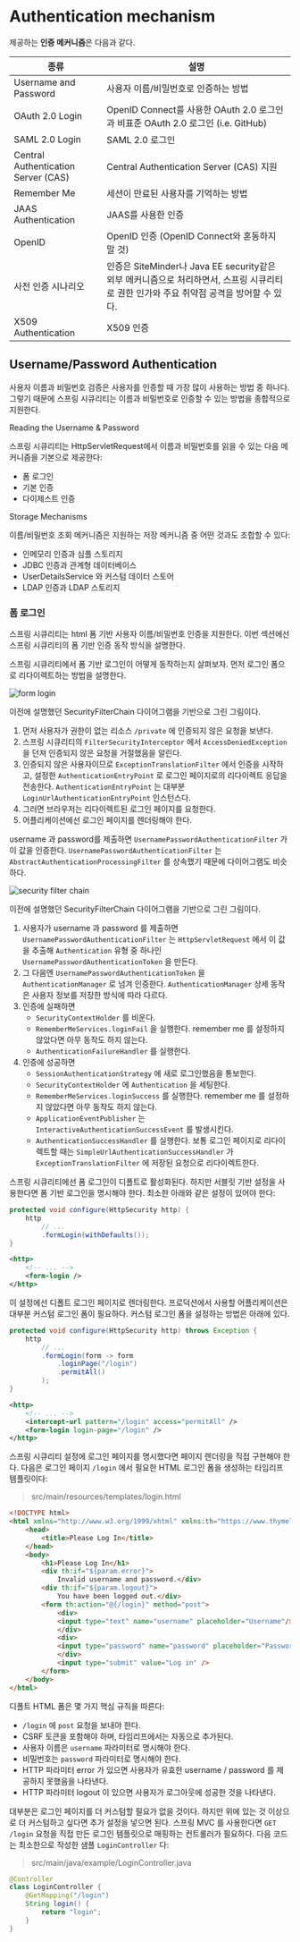 # Authentication mechanism

제공하는 **인증 메커니즘**은 다음과 같다.

| 종류 | 설명 |
| --- | --- |
| Username and Password | 사용자 이름/비밀번호로 인증하는 방법 |
| OAuth 2.0 Login | OpenID Connect를 사용한 OAuth 2.0 로그인과 비표준 OAuth 2.0 로그인 (i.e. GitHub) |
| SAML 2.0 Login | SAML 2.0 로그인 |
| Central Authentication Server (CAS) | Central Authentication Server (CAS) 지원 |
| Remember Me | 세션이 만료된 사용자를 기억하는 방법 |
| JAAS Authentication | JAAS를 사용한 인증 |
| OpenID | OpenID 인증 (OpenID Connect와 혼동하지 말 것) |
| 사전 인증 시나리오 | 인증은 SiteMinder나 Java EE security같은 외부 메커니즘으로 처리하면서, 스프링 시큐리티로 권한 인가와 주요 취약점 공격을 방어할 수 있다. |
| X509 Authentication | X509 인증 |

## Username/Password Authentication

사용자 이름과 비밀번호 검증은 사용자를 인증할 때 가장 많이 사용하는 방법 중 하나다. 그렇기 때문에 스프링 시큐리티는 이름과 비밀번호로 인증할 수 있는 방법을 종합적으로 지원한다.

Reading the Username & Password

스프링 시큐리티는 HttpServletRequest에서 이름과 비밀번호를 읽을 수 있는 다음 메커니즘을 기본으로 제공한다:

- 폼 로그인
- 기본 인증
- 다이제스트 인증

Storage Mechanisms

이름/비밀번호 조회 메커니즘은 지원하는 저장 메커니즘 중 어떤 것과도 조합할 수 있다:

- 인메모리 인증과 심플 스토리지
- JDBC 인증과 관계형 데이터베이스
- UserDetailsService 와 커스텀 데이터 스토어
- LDAP 인증과 LDAP 스토리지

### 폼 로그인

스프링 시큐리티는 html 폼 기반 사용자 이름/비밀번호 인증을 지원한다. 이번 섹션에선 스프링 시큐리티의 폼 기반 인증 동작 방식을 설명한다.

스프링 시큐리티에서 폼 기반 로그인이 어떻게 동작하는지 살펴보자. 먼저 로그인 폼으로 리다이렉트하는 방법을 설명한다.

![form login](./images/loginurlauthenticationentrypoint.png)

이전에 설명했던 SecurityFilterChain 다이어그램을 기반으로 그린 그림이다.

1. 먼저 사용자가 권한이 없는 리소스 `/private` 에 인증되지 않은 요청을 보낸다.
2. 스프링 시큐리티의 `FilterSecurityInterceptor` 에서 `AccessDeniedException` 을 던져 인증되지 않은 요청을 거절했음을 알린다.
3. 인증되지 않은 사용자이므로 `ExceptionTranslationFilter` 에서 인증을 시작하고, 설정한 `AuthenticationEntryPoint` 로 로그인 페이지로의 리다이렉트 응답을 전송한다. `AuthenticationEntryPoint` 는 대부분 `LoginUrlAuthenticationEntryPoint` 인스턴스다.
4. 그러면 브라우저는 리다이렉트된 로그인 페이지를 요청한다.
5. 어플리케이션에선 로그인 페이지를 렌더링해야 한다.

username 과 password를 제출하면 `UsernamePasswordAuthenticationFilter` 가 이 값을 인증한다. `UsernamePasswordAuthenticationFilter` 는 `AbstractAuthenticationProcessingFilter` 를 상속했기 때문에 다이어그램도 비슷하다.

![security filter chain](./images/usernamepasswordauthenticationfilter.png)

이전에 설명했던 SecurityFilterChain 다이어그램을 기반으로 그린 그림이다.

1. 사용자가 username 과 password 를 제출하면 `UsernamePasswordAuthenticationFilter` 는 `HttpServletRequest` 에서 이 값을 추출해 `Authentication` 유형 중 하나인 `UsernamePasswordAuthenticationToken` 을 만든다.
2. 그 다음엔 `UsernamePasswordAuthenticationToken` 을 `AuthenticationManager` 로 넘겨 인증한다. `AuthenticationManager` 상세 동작은 사용자 정보를 저장한 방식에 따라 다르다.
3. 인증에 실패하면
    - `SecurityContextHolder` 를 비운다.
    - `RememberMeServices.loginFail` 을 실행한다. remember me 를 설정하지 않았다면 아무 동작도 하지 않는다.
    - `AuthenticationFailureHandler` 를 실행한다.
4. 인증에 성공하면
    - `SessionAuthenticationStrategy` 에 새로 로그인했음을 통보한다.
    - `SecurityContextHolder` 에 `Authentication` 을 세팅한다.
    - `RememberMeServices.loginSuccess` 를 실행한다. remember me 를 설정하지 않았다면 아무 동작도 하지 않는다.
    - `ApplicationEventPublisher` 는 `InteractiveAuthenticationSuccessEvent` 를 발생시킨다.
    - `AuthenticationSuccessHandler` 를 실행한다. 보통 로그인 페이지로 리다이렉트할 때는 `SimpleUrlAuthenticationSuccessHandler` 가 `ExceptionTranslationFilter` 에 저장된 요청으로 리다이렉트한다.

스프링 시큐리티에선 폼 로그인이 디폴트로 활성화된다. 하지만 서블릿 기반 설정을 사용한다면 폼 기반 로그인을 명시해야 한다. 최소한 아래와 같은 설정이 있어야 한다:

```java
protected void configure(HttpSecurity http) {
    http
        // ...
        .formLogin(withDefaults());
}
```

```xml
<http>
    <!-- ... -->
    <form-login />
</http>
```

이 설정에선 디폴트 로그인 페이지로 렌더링한다. 프로덕션에서 사용할 어플리케이션은 대부분 커스텀 로그인 폼이 필요하다. 커스텀 로그인 폼을 설정하는 방법은 아래에 있다.

```java
protected void configure(HttpSecurity http) throws Exception {
    http
        // ...
        .formLogin(form -> form
            .loginPage("/login")
            .permitAll()
        );
}
```

```xml
<http>
    <!-- ... -->
    <intercept-url pattern="/login" access="permitAll" />
    <form-login login-page="/login" />
</http>
```

스프링 시큐리티 설정에 로그인 페이지를 명시했다면 페이지 렌더링을 직접 구현해야 한다. 다음은 로그인 페이지 `/login` 에서 필요한 HTML 로그인 폼을 생성하는 타임리프 템플릿이다:

> src/main/resources/templates/login.html

```html
<!DOCTYPE html>
<html xmlns="http://www.w3.org/1999/xhtml" xmlns:th="https://www.thymeleaf.org">
    <head>
        <title>Please Log In</title>
    </head>
    <body>
        <h1>Please Log In</h1>
        <div th:if="${param.error}">
            Invalid username and password.</div>
        <div th:if="${param.logout}">
            You have been logged out.</div>
        <form th:action="@{/login}" method="post">
            <div>
            <input type="text" name="username" placeholder="Username"/>
            </div>
            <div>
            <input type="password" name="password" placeholder="Password"/>
            </div>
            <input type="submit" value="Log in" />
        </form>
    </body>
</html>
```

디폴트 HTML 폼은 몇 가지 핵심 규칙을 따른다:

- `/login` 에 `post` 요청을 보내야 한다.
- CSRF 토큰을 포함해야 하며, 타임리프에서는 자동으로 추가된다.
- 사용자 이름은 `username` 파라미터로 명시해야 한다.
- 비밀번호는 `password` 파라미터로 명시해야 한다.
- HTTP 파라미터 error 가 있으면 사용자가 유효한 username / password 를 제공하지 못했음을 나타낸다.
- HTTP 파라미터 logout 이 있으면 사용자가 로그아웃에 성공한 것을 나타낸다.

대부분은 로그인 페이지를 더 커스텀할 필요가 없을 것이다. 하지만 위에 있는 것 이상으로 더 커스텀하고 싶다면 추가 설정을 넣으면 된다. 스프링 MVC 를 사용한다면 `GET /login` 요청을 직접 만든 로그인 템플릿으로 매핑하는 컨트롤러가 필요하다. 다음 코드는 최소한으로 작성한 샘플 `LoginController` 다:

> src/main/java/example/LoginController.java

```java
@Controller
class LoginController {
    @GetMapping("/login")
    String login() {
        return "login";
    }
}
```
